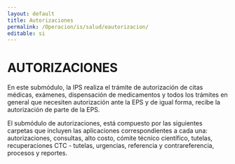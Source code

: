 ```yaml
---
layout: default
title: Autorizaciones
permalink: /Operacion/is/salud/eautorizacion/
editable: si
---
```


# AUTORIZACIONES  

En este submódulo, la IPS realiza el trámite de autorización de citas médicas, exámenes, dispensación de medicamentos y todos los trámites en general que necesiten autorización ante la EPS y de igual forma, recibe la autorización de parte de la EPS.  

El submódulo de autorizaciones, está compuesto por las siguientes carpetas que incluyen las aplicaciones correspondientes a cada una: autorizaciones, consultas, alto costo, cómite técnico científico, tutelas, recuperaciones CTC - tutelas, urgencias, referencia y contrareferencia, procesos y reportes.  

